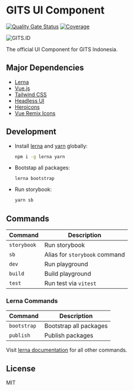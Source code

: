 # GITS UI Component

[![Quality Gate Status](https://sonar.gits.id/api/project_badges/measure?project=ui&metric=alert_status&token=47997a4785ff0c755eff7782b1be0676a7d358d3)](https://sonar.gits.id/dashboard?id=ui)
[![Coverage](https://sonar.gits.id/api/project_badges/measure?project=ui&metric=coverage&token=47997a4785ff0c755eff7782b1be0676a7d358d3)](https://sonar.gits.id/dashboard?id=ui)

![GITS.ID](https://gits.id/wp-content/uploads/2020/09/Logo-Main.png)

The official UI Component for GITS Indonesia.

## Major Dependencies

- [Lerna](https://lerna.js.org/)
- [Vue.js](https://vuejs.org/)
- [Tailwind CSS](https://tailwindcss.com/)
- [Headless UI](https://headlessui.dev/)
- [Heroicons](https://heroicons.com/)
- [Vue Remix Icons](https://www.npmjs.com/package/vue-remix-icons)

## Development

- Install [lerna](https://lerna.js.org/) and [yarn](https://yarnpkg.com/) globally:
  ```bash
  npm i -g lerna yarn
  ```
- Bootstap all packages:
  ```
  lerna bootstrap
  ```
- Run storybook:

  ```bash
  yarn sb
  ```

## Commands

| Command     | Description                   |
| ----------- | ----------------------------- |
| `storybook` | Run storybook                 |
| `sb`        | Alias for `storybook` command |
| `dev`       | Run playground                |
| `build`     | Build playground              |
| `test`      | Run test via `vitest`         |

### Lerna Commands

| Command     | Description            |
| ----------- | ---------------------- |
| `bootstrap` | Bootstrap all packages |
| `publish`   | Publish packages       |

Visit [lerna documentation](https://github.com/lerna/lerna) for all other commands.

## License

MIT
